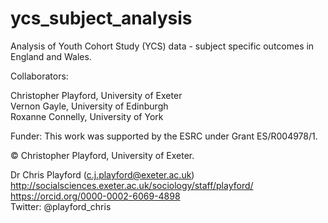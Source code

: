 # ycs_subject_analysis
Analysis of Youth Cohort Study (YCS) data - subject specific outcomes in England and Wales.

Collaborators:

Christopher Playford, University of Exeter  
Vernon Gayle, University of Edinburgh  
Roxanne Connelly, University of York  

Funder: This work was supported by the ESRC under Grant ES/R004978/1.

© Christopher Playford, University of Exeter.

Dr Chris Playford (c.j.playford@exeter.ac.uk)  
http://socialsciences.exeter.ac.uk/sociology/staff/playford/  
https://orcid.org/0000-0002-6069-4898  
Twitter: @playford_chris
